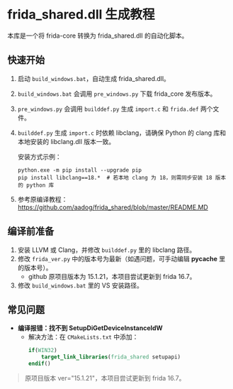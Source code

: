 # frida_shared.dll 生成教程

本库是一个将 frida-core 转换为 frida_shared.dll 的自动化脚本。

## 快速开始

1. 启动 `build_windows.bat`，自动生成 frida_shared.dll。
2. `build_windows.bat` 会调用 `pre_windows.py` 下载 frida_core 发布版本。
3. `pre_windows.py` 会调用 `builddef.py` 生成 `import.c` 和 `frida.def` 两个文件。
4. `builddef.py` 生成 `import.c` 时依赖 libclang，请确保 Python 的 clang 库和本地安装的 libclang.dll 版本一致。

   安装方式示例：
   ```shell
   python.exe -m pip install --upgrade pip
   pip install libclang==18.*  # 若本地 clang 为 18，则需同步安装 18 版本的 python 库
   ```

5. 参考原编译教程：https://github.com/aadog/frida_shared/blob/master/README.MD

## 编译前准备

1. 安装 LLVM 或 Clang，并修改 `builddef.py` 里的 libclang 路径。
2. 修改 `frida_ver.py` 中的版本号为最新（如遇问题，可手动编辑 __pycache__ 里的版本号）。
   - github 原项目版本为 15.1.21，本项目尝试更新到 frida 16.7。
3. 修改 `build_windows.bat` 里的 VS 安装路径。

## 常见问题

- **编译报错：找不到 SetupDiGetDeviceInstanceIdW**
  - 解决方法：在 `CMakeLists.txt` 中添加：
    ```cmake
    if(WIN32)
        target_link_libraries(frida_shared setupapi)
    endif()
    ```

> 原项目版本 ver="15.1.21"，本项目尝试更新到 frida 16.7。